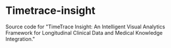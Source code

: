 # Timetrace-insight
Source code for "TimeTrace Insight: An Intelligent Visual Analytics Framework for Longitudinal Clinical Data and Medical Knowledge Integration."
